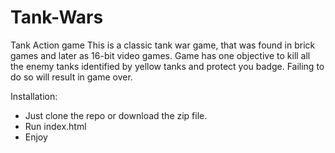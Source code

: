 # Tank-Wars
Tank Action game
This is a classic tank war game, that was found in brick games and later as 16-bit video games.
Game has one objective to kill all the enemy tanks identified by yellow tanks and protect you badge. Failing to do so will result in game over.

Installation:
- Just clone the repo or download the zip file.
- Run index.html
- Enjoy
